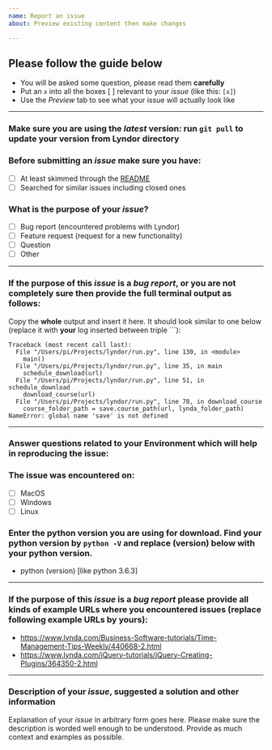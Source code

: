 ```yaml
---
name: Report an issue
about: Preview existing content then make changes

---
```


## Please follow the guide below

- You will be asked some question, please read them **carefully**
- Put an `x` into all the boxes [ ] relevant to your *issue* (like this: `[x]`)
- Use the *Preview* tab to see what your issue will actually look like

---

### Make sure you are using the *latest* version: run `git pull` to update your version from Lyndor directory

### Before submitting an *issue* make sure you have:
- [ ] At least skimmed through the [README](https://github.com/ankitsejwal/Lyndor/blob/master/README.md)
- [ ] Searched for similar issues including closed ones

### What is the purpose of your *issue*?
- [ ] Bug report (encountered problems with Lyndor)
- [ ] Feature request (request for a new functionality)
- [ ] Question
- [ ] Other

---

### If the purpose of this *issue* is a *bug report*,  or you are not completely sure then provide the full terminal output as follows:
Copy the **whole** output and insert it here. It should look similar to one below (replace it with **your** log inserted between triple ```):

```
Traceback (most recent call last):
  File "/Users/pi/Projects/lyndor/run.py", line 130, in <module>
    main()
  File "/Users/pi/Projects/lyndor/run.py", line 35, in main
    schedule_download(url)
  File "/Users/pi/Projects/lyndor/run.py", line 51, in schedule_download
    download_course(url)
  File "/Users/pi/Projects/lyndor/run.py", line 78, in download_course
    course_folder_path = save.course_path(url, lynda_folder_path)
NameError: global name 'save' is not defined
```
---

### Answer questions related to your Environment which will help in reproducing the issue:

### The issue was encountered on:
- [ ] MacOS
- [ ] Windows
- [ ] Linux

### Enter the python version you are using for download. Find your python version by `python -V` and replace (version) below with your python version.
- python (version) [like python 3.6.3]

---

### If the purpose of this *issue* is a *bug report* please provide all kinds of example URLs where you encountered issues (replace following example URLs by **yours**):
- https://www.lynda.com/Business-Software-tutorials/Time-Management-Tips-Weekly/440668-2.html
- https://www.lynda.com/jQuery-tutorials/jQuery-Creating-Plugins/364350-2.html

---

### Description of your *issue*, suggested a solution and other information

Explanation of your *issue* in arbitrary form goes here. Please make sure the description is worded well enough to be understood. Provide as much context and examples as possible.
